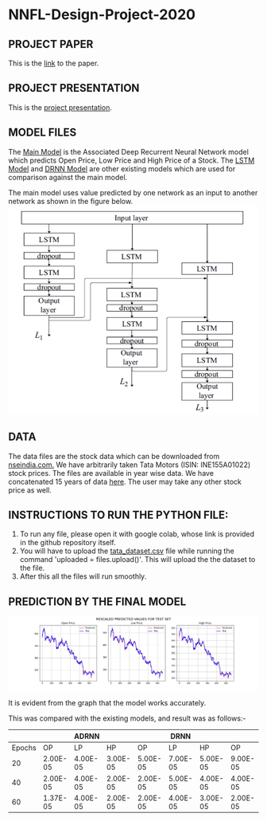 # NNFL-Design-Project-2020


## PROJECT PAPER
This is the [link](https://link.springer.com/article/10.1007/s13042-019-01041-1) to the paper.

## PROJECT PRESENTATION
This is the [project presentation](https://github.com/niravbhandari2000/NNFL-Design-Project-2020/blob/master/NNFL%20Project%20Presentation.pdf).

## MODEL FILES
The [Main Model](https://github.com/niravbhandari2000/NNFL-Design-Project-2020/blob/master/ADRNN_Model_Final.ipynb)
is the Associated Deep Recurrent Neural Network model which predicts Open Price, Low Price and High Price of a Stock.
The [LSTM Model](https://github.com/niravbhandari2000/NNFL-Design-Project-2020/blob/master/LSTM_model_for_comparision.ipynb)
and 
[DRNN Model](https://github.com/niravbhandari2000/NNFL-Design-Project-2020/blob/master/DRNN_model_for_comparision.ipynb)
are other existing models which are used for comparison against the main model.

The main model uses value predicted by one network as an input to another network as shown in the figure below.
![IMAGE](https://github.com/niravbhandari2000/NNFL-Design-Project-2020/blob/master/Model%20Architecture.png)


## DATA
The data files are the stock data which can be downloaded from [nseindia.com.](https://www1.nseindia.com/products/content/equities/equities/eq_security.htm)
We have arbitrarily taken Tata Motors (ISIN: INE155A01022) stock prices. The files are available in year wise data. We have concatenated 15 years of data [here](https://github.com/niravbhandari2000/NNFL-Design-Project-2020/blob/master/tata_dataset.csv). The user may take any other stock price as well.
## INSTRUCTIONS TO RUN THE PYTHON FILE:
1) To run any file, please open it with google colab, whose link is provided in the github repository itself. 
2) You will have to upload the
[tata_dataset.csv](https://github.com/niravbhandari2000/NNFL-Design-Project-2020/blob/master/tata_dataset.csv)
file while running the command 'uploaded = files.upload()'. This will upload the 
   the dataset to the file.
3) After this all the files will run smoothly.



## PREDICTION BY THE FINAL MODEL

![Prediction by the final model](4fde2e14-dd6a-4cbc-a3b2-55e1f075c2a5.png)

It is evident from the graph that the model works accurately. 

This was compared with the existing models, and result was as follows:- 


|        |	         |    ADRNN  |           |	         |  DRNN     |           |	         |  LSTM     |           |
| ------ | --------- | --------- | --------- | --------- | --------- | --------- | --------- | --------- | --------- |
| Epochs |	OP       |	LP       |	HP       |	OP       |	LP       |	HP       |	OP       |	LP       |	HP       |
| 20     |	2.00E-05 |	4.00E-05 |	3.00E-05 |	5.00E-05 |	7.00E-05 |	5.00E-05 |	9.00E-05 |	1.50E-04 |	8.00E-05 |
| 40     |	2.00E-05 |	4.00E-05 |	2.00E-05 |	2.00E-05 |	5.00E-05 |	4.00E-05 |	4.00E-05 |	7.00E-05 |	4.00E-05 |
| 60     |	1.37E-05 |	4.00E-05 |	2.00E-05 |	2.00E-05 |	4.00E-05 |	3.00E-05 |	2.00E-05 |	5.00E-05 |	3.00E-05 |

